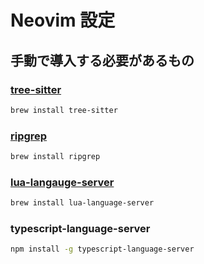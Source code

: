 # Neovim 設定

## 手動で導入する必要があるもの

### [tree-sitter](https://github.com/tree-sitter/tree-sitter)

```bash
brew install tree-sitter
```

### [ripgrep](https://github.com/BurntSushi/ripgrep)

```bash
brew install ripgrep
```

### [lua-langauge-server](https://github.com/LuaLS/lua-language-server)

```bash
brew install lua-language-server
```

### typescript-language-server

```bash
npm install -g typescript-language-server
```
